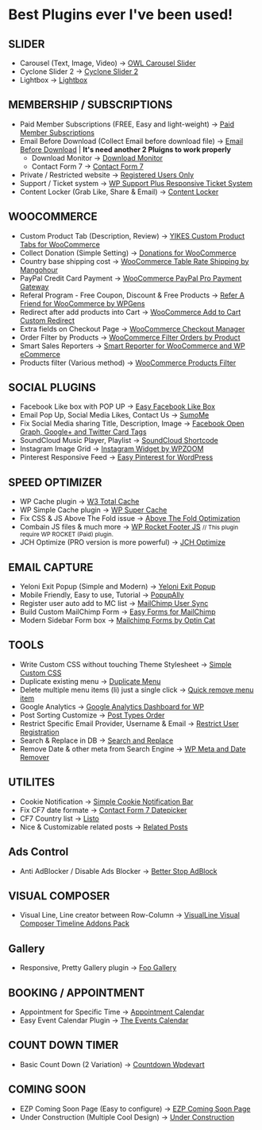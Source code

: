 # Best Plugins ever I've been used!

## SLIDER
* Carousel (Text, Image, Video) -> [OWL Carousel Slider](https://wordpress.org/plugins/lgx-owl-carousel/)
* Cyclone Slider 2 -> [Cyclone Slider 2](https://wordpress.org/plugins/cyclone-slider-2)
* Lightbox -> [Lightbox](https://wordpress.org/plugins/lightbox/)

## MEMBERSHIP / SUBSCRIPTIONS
* Paid Member Subscriptions (FREE, Easy and light-weight) -> [Paid Member Subscriptions](https://wordpress.org/plugins/paid-member-subscriptions/)
* Email Before Download (Collect Email before download file) -> [Email Before Download](https://wordpress.org/plugins/email-before-download/) | **It's need another 2 Pluigns to work properly**
	* Download Monitor -> [Download Monitor](https://wordpress.org/plugins/download-monitor/)
	* Contact Form 7 -> [Contact Form 7](https://wordpress.org/plugins/contact-form-7/)
* Private / Restricted website -> [Registered Users Only](https://wordpress.org/plugins/registered-users-only/)
* Support / Ticket system -> [WP Support Plus Responsive Ticket System](https://wordpress.org/plugins/wp-support-plus-responsive-ticket-system/)
* Content Locker (Grab Like, Share & Email) -> [Content Locker](https://wordpress.org/plugins/content-locker/)

## WOOCOMMERCE
* Custom Product Tab (Description, Review) -> [YIKES Custom Product Tabs for WooCommerce](https://wordpress.org/plugins/yikes-inc-easy-custom-woocommerce-product-tabs/)
* Collect Donation (Simple Setting) -> [Donations for WooCommerce](https://wordpress.org/plugins/donations-for-woocommerce/)
* Country base shipping cost -> [WooCommerce Table Rate Shipping by Mangohour](https://wordpress.org/plugins/table-rate-shipping-for-woocommerce/)
* PayPal Credit Card Payment -> [WooCommerce PayPal Pro Payment Gateway](https://wordpress.org/plugins/woocommerce-paypal-pro-payment-gateway/)
* Referal Program - Free Coupon, Discount & Free Products -> [Refer A Friend for WooCommerce by WPGens](https://wordpress.org/plugins/refer-a-friend-for-woocommerce-by-wpgens/)
* Redirect after add products into Cart -> [WooCommerce Add to Cart Custom Redirect](https://wordpress.org/plugins/woocommerce-add-to-cart-custom-redirect/)
* Extra fields on Checkout Page -> [WooCommerce Checkout Manager](https://wordpress.org/plugins/woocommerce-checkout-manager/)
* Order Filter by Products -> [WooCommerce Filter Orders by Product](https://wordpress.org/plugins/woocommerce-filter-orders-by-product/)
* Smart Sales Reporters -> [Smart Reporter for WooCommerce and WP eCommerce](https://wordpress.org/plugins/smart-reporter-for-wp-e-commerce/)
* Products filter (Various method) -> [WooCommerce Products Filter](https://wordpress.org/plugins/woocommerce-products-filter/)

## SOCIAL PLUGINS
* Facebook Like box with POP UP -> [Easy Facebook Like Box](https://wordpress.org/plugins/easy-facebook-likebox/)
* Email Pop Up, Social Media Likes, Contact Us -> [SumoMe](https://wordpress.org/plugins/sumome/)
* Fix Social Media sharing Title, Description, Image -> [Facebook Open Graph, Google+ and Twitter Card Tags](https://wordpress.org/plugins/wonderm00ns-simple-facebook-open-graph-tags/)
* SoundCloud Music Player, Playlist -> [SoundCloud Shortcode](https://wordpress.org/plugins/soundcloud-shortcode/)
* Instagram Image Grid -> [Instagram Widget by WPZOOM](https://wordpress.org/plugins/instagram-widget-by-wpzoom/)
* Pinterest Responsive Feed -> [Easy Pinterest for WordPress](https://wordpress.org/plugins/easy-pinterest/)

## SPEED OPTIMIZER
* WP Cache plugin -> [W3 Total Cache](https://wordpress.org/plugins/w3-total-cache/
)
* WP Simple Cache plugin -> [WP Super Cache](https://wordpress.org/plugins/wp-super-cache/)
* Fix CSS & JS Above The Fold issue -> [Above The Fold Optimization](https://wordpress.org/plugins/above-the-fold-optimization/)
* Combain JS files & much more -> [WP Rocket Footer JS](https://wordpress.org/plugins/rocket-footer-js/) <small>// This plugin require WP ROCKET (Paid) plugin.</small>
* JCH Optimize (PRO version is more powerful) -> [JCH Optimize](https://wordpress.org/plugins/jch-optimize/)

## EMAIL CAPTURE 
* Yeloni Exit Popup (Simple and Modern) -> [Yeloni Exit Popup](https://wordpress.org/plugins/yeloni-free-exit-popup/)
* Mobile Friendly, Easy to use, Tutorial -> [PopupAlly](https://wordpress.org/plugins/popupally/)
* Register user auto add to MC list -> [MailChimp User Sync](https://wordpress.org/plugins/mailchimp-sync/)
* Build Custom MailChimp Form -> [Easy Forms for MailChimp](https://wordpress.org/plugins/yikes-inc-easy-mailchimp-extender/)
* Modern Sidebar Form box -> [Mailchimp Forms by Optin Cat](https://wordpress.org/plugins/mailchimp-wp/)

## TOOLS
* Write Custom CSS without touching Theme Stylesheet -> [Simple Custom CSS](https://wordpress.org/plugins/simple-custom-css)
* Duplicate existing menu -> [Duplicate Menu](https://wordpress.org/plugins/duplicate-menu/)
* Delete multiple menu items (li) just a single click -> [Quick remove menu item](https://wordpress.org/plugins/quick-remove-menu-item/)
* Google Analytics -> [Google Analytics Dashboard for WP](https://wordpress.org/plugins/google-analytics-dashboard-for-wp/)
* Post Sorting Customize -> [Post Types Order](https://wordpress.org/plugins/post-types-order/)
* Restrict Specific Email Provider, Username & Email -> [Restrict User Registration](https://wordpress.org/plugins/restrict-user-registration/)
* Search & Replace in DB -> [Search and Replace](https://wordpress.org/plugins/search-and-replace/)
* Remove Date & other meta from Search Engine -> [WP Meta and Date Remover](https://wordpress.org/plugins/wp-meta-and-date-remover/)

## UTILITES
* Cookie Notification -> [Simple Cookie Notification Bar](https://wordpress.org/plugins/simple-cookie-notification-bar/)
* Fix CF7 date formate -> [Contact Form 7 Datepicker](https://wordpress.org/plugins/contact-form-7-datepicker/)
* CF7 Country list -> [Listo](https://wordpress.org/plugins/listo/)
* Nice & Customizable related posts -> [Related Posts](https://wordpress.org/plugins/yuzo-related-post/)


## Ads Control
* Anti AdBlocker / Disable Ads Blocker -> [Better Stop AdBlock](https://et.wordpress.org/plugins/better-stop-adblock/)

## VISUAL COMPOSER
* Visual Line, Line creator between Row-Column -> [VisualLine Visual Composer Timeline Addons Pack](https://codecanyon.net/item/visualline-visual-composer-timeline-addons-pack/12147228)

## Gallery
* Responsive, Pretty Gallery plugin -> [Foo Gallery](https://wordpress.org/plugins/foogallery/)

## BOOKING / APPOINTMENT
* Appointment for Specific Time -> [Appointment Calendar](https://wordpress.org/plugins/appointment-calendar/)
* Easy Event Calendar Plugin -> [The Events Calendar](https://wordpress.org/plugins/the-events-calendar/)

## COUNT DOWN TIMER
* Basic Count Down (2 Variation) -> [Countdown Wpdevart](https://wordpress.org/plugins/widget-countdown/)

## COMING SOON
* EZP Coming Soon Page (Easy to configure) -> [EZP Coming Soon Page](https://wordpress.org/plugins/easy-pie-coming-soon/)
* Under Construction (Multiple Cool Design) -> [Under Construction](https://wordpress.org/plugins/under-construction-page/)
